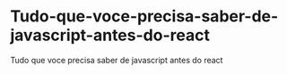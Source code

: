 # Tudo-que-voce-precisa-saber-de-javascript-antes-do-react
Tudo que voce precisa saber de javascript antes do react
